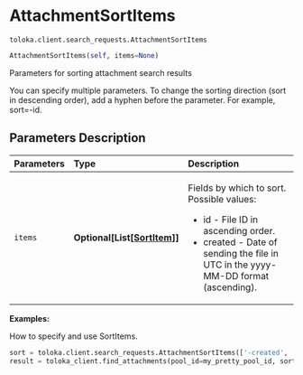 # AttachmentSortItems
`toloka.client.search_requests.AttachmentSortItems`

```python
AttachmentSortItems(self, items=None)
```

Parameters for sorting attachment search results


You can specify multiple parameters.
To change the sorting direction (sort in descending order), add a hyphen before the parameter. For example, sort=-id.

## Parameters Description

| Parameters | Type | Description |
| :----------| :----| :-----------|
`items`|**Optional\[List\[[SortItem](toloka.client.search_requests.AttachmentSortItems.SortItem.md)\]\]**|<p>Fields by which to sort. Possible values:<ul><li>id - File ID in ascending order.</li><li>created - Date of sending the file in UTC in the yyyy-MM-DD format (ascending).</li></ul></p>

**Examples:**

How to specify and use SortItems.

```python
sort = toloka.client.search_requests.AttachmentSortItems(['-created', 'id'])
result = toloka_client.find_attachments(pool_id=my_pretty_pool_id, sort=sort, limit=10)
```
